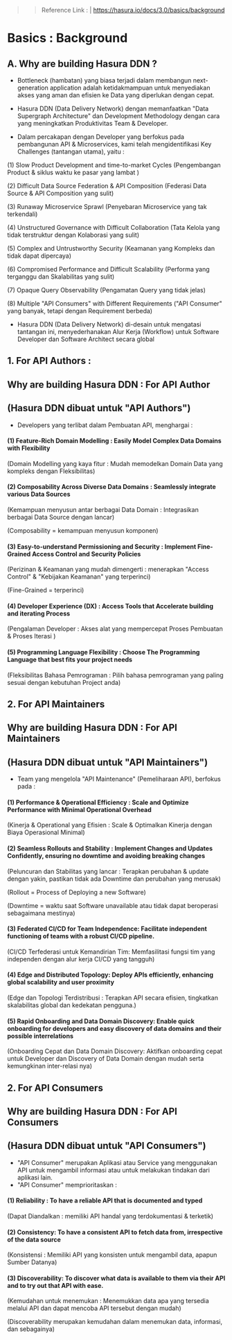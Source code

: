 >> Reference Link : |
>> https://hasura.io/docs/3.0/basics/background

# Basics : Background

## A. Why are building Hasura DDN ?

- Bottleneck (hambatan) yang biasa terjadi dalam membangun next-generation application adalah ketidakmampuan untuk menyediakan akses yang aman dan efisien ke Data yang diperlukan dengan cepat.

- Hasura DDN (Data Delivery Network) dengan memanfaatkan "Data Supergraph Architecture" dan Development Methodology dengan cara yang meningkatkan Produktivitas Team & Developer.

- Dalam percakapan dengan Developer yang berfokus pada pembangunan API & Microservices,
kami telah mengidentifikasi Key Challenges (tantangan utama), yaitu :

(1) Slow Product Development and time-to-market Cycles
(Pengembangan Product & siklus waktu ke pasar yang lambat )

(2) Difficult Data Source Federation & API Composition
(Federasi Data Source & API Composition yang sulit)

(3) Runaway Microservice Sprawl
(Penyebaran Microservice yang tak terkendali)

(4) Unstructured Governance with Difficult Collaboration
(Tata Kelola yang tidak terstruktur dengan Kolaborasi yang sulit)

(5) Complex and Untrustworthy Security
(Keamanan yang Kompleks dan tidak dapat dipercaya)

(6) Compromised Performance and Difficult Scalability
(Performa yang terganggu dan Skalabilitas yang sulit)

(7) Opaque Query Observability
(Pengamatan Query yang tidak jelas)

(8) Multiple "API Consumers" with Different Requirements
("API Consumer" yang banyak, tetapi dengan Requirement berbeda)


- Hasura DDN (Data Delivery Network) di-desain untuk mengatasi tantangan ini,
menyederhanakan Alur Kerja (Workflow) untuk Software Developer dan Software Architect secara global


## 1. For API Authors :
##  Why are building Hasura DDN : For API Author
## (Hasura DDN dibuat untuk "API Authors")


- Developers yang terlibat dalam Pembuatan API, menghargai :

#### (1) Feature-Rich Domain Modelling : Easily Model Complex Data Domains with Flexibility
(Domain Modelling yang kaya fitur : Mudah memodelkan Domain Data yang kompleks dengan Fleksibilitas)

#### (2) Composability Across Diverse Data Domains : Seamlessly integrate various Data Sources
(Kemampuan menyusun antar berbagai Data Domain : Integrasikan berbagai Data Source dengan lancar)

(Composability = kemampuan menyusun komponen)

#### (3) Easy-to-understand Permissioning and Security : Implement Fine-Grained Access Control and Security Policies
(Perizinan & Keamanan yang mudah dimengerti : menerapkan "Access Control" & "Kebijakan Keamanan" yang terperinci)

(Fine-Grained = terperinci)

#### (4) Developer Experience (DX) : Access Tools that Accelerate building and iterating Process
(Pengalaman Developer : Akses alat yang mempercepat Proses Pembuatan & Proses Iterasi )

#### (5) Programming Language Flexibility : Choose The Programming Language that best fits your project needs
(Fleksibilitas Bahasa Pemrograman : Pilih bahasa pemrograman yang paling sesuai dengan kebutuhan Project anda)


## 2. For API Maintainers
## Why are building Hasura DDN : For API Maintainers
## (Hasura DDN dibuat untuk "API Maintainers")

- Team yang mengelola "API Maintenance" (Pemeliharaan API), berfokus pada : 

#### (1) Performance & Operational Efficiency : Scale and Optimize Performance with Minimal Operational Overhead

(Kinerja & Operational yang Efisien : Scale & Optimalkan Kinerja dengan Biaya Operasional Minimal)

#### (2) Seamless Rollouts and Stability : Implement Changes and Updates Confidently, ensuring no downtime and avoiding breaking changes

(Peluncuran dan Stabilitas yang lancar : Terapkan perubahan & update dengan yakin, pastikan tidak ada Downtime dan perubahan yang merusak)

(Rollout = Process of Deploying a new Software)

(Downtime = waktu saat Software unavailable atau tidak dapat beroperasi sebagaimana mestinya)


#### (3) Federated CI/CD for Team Independence: Facilitate independent functioning of teams with a robust CI/CD pipeline.

(CI/CD Terfederasi untuk Kemandirian Tim: Memfasilitasi fungsi tim yang independen dengan alur kerja CI/CD yang tangguh)

#### (4) Edge and Distributed Topology: Deploy APIs efficiently, enhancing global scalability and user proximity

(Edge dan Topologi Terdistribusi : Terapkan API secara efisien, tingkatkan skalabilitas global dan kedekatan pengguna.)


#### (5) Rapid Onboarding and Data Domain Discovery: Enable quick onboarding for developers and easy discovery of data domains and their possible interrelations

(Onboarding Cepat dan Data Domain Discovery: Aktifkan onboarding cepat untuk Developer dan Discovery of Data Domain dengan mudah serta kemungkinan inter-relasi nya)

## 2.  For API Consumers
## Why are building Hasura DDN : For API Consumers
## (Hasura DDN dibuat untuk "API Consumers")

- "API Consumer" merupakan Aplikasi atau Service yang menggunakan API untuk mengambil informasi atau untuk melakukan tindakan dari aplikasi lain.
- "API Consumer" memprioritaskan :

#### (1) Reliability : To have a reliable API that is documented and typed

(Dapat Diandalkan : memiliki API handal yang terdokumentasi & terketik)

#### (2) Consistency: To have a consistent API to fetch data from, irrespective of the data source

(Konsistensi : Memiliki API yang konsisten untuk mengambil data, apapun Sumber Datanya)

#### (3) Discoverability: To discover what data is available to them via their API and to try out that API with ease.

(Kemudahan untuk menemukan : Menemukkan data apa yang tersedia melalui API dan dapat mencoba API tersebut dengan mudah)

(Discoverability merupakan kemudahan dalam menemukan data, informasi, dan sebagainya)


